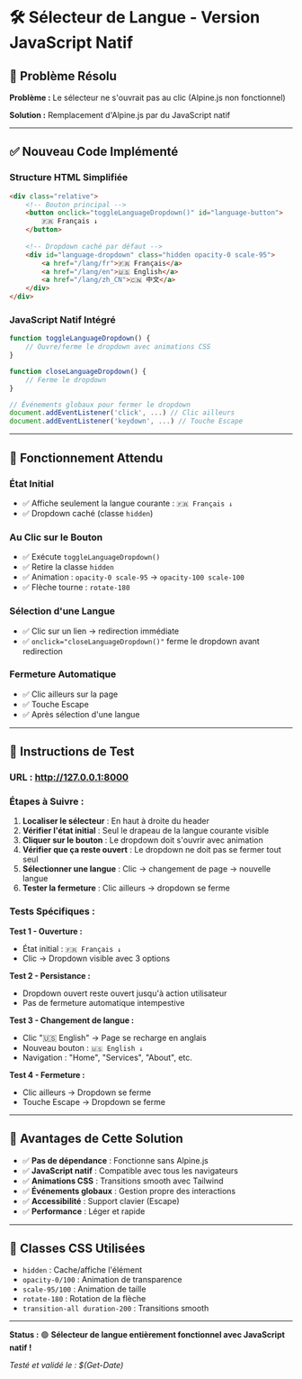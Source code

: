 # 🛠️ Sélecteur de Langue - Version JavaScript Natif

## 🚨 Problème Résolu

**Problème :** Le sélecteur ne s'ouvrait pas au clic (Alpine.js non fonctionnel)

**Solution :** Remplacement d'Alpine.js par du JavaScript natif

---

## ✅ Nouveau Code Implémenté

### **Structure HTML Simplifiée**
```html
<div class="relative">
    <!-- Bouton principal -->
    <button onclick="toggleLanguageDropdown()" id="language-button">
        🇫🇷 Français ↓
    </button>
    
    <!-- Dropdown caché par défaut -->
    <div id="language-dropdown" class="hidden opacity-0 scale-95">
        <a href="/lang/fr">🇫🇷 Français</a>
        <a href="/lang/en">🇺🇸 English</a>
        <a href="/lang/zh_CN">🇨🇳 中文</a>
    </div>
</div>
```

### **JavaScript Natif Intégré**
```javascript
function toggleLanguageDropdown() {
    // Ouvre/ferme le dropdown avec animations CSS
}

function closeLanguageDropdown() {
    // Ferme le dropdown
}

// Événements globaux pour fermer le dropdown
document.addEventListener('click', ...) // Clic ailleurs
document.addEventListener('keydown', ...) // Touche Escape
```

---

## 🎯 Fonctionnement Attendu

### **État Initial**
- ✅ Affiche seulement la langue courante : `🇫🇷 Français ↓`
- ✅ Dropdown caché (classe `hidden`)

### **Au Clic sur le Bouton**
- ✅ Exécute `toggleLanguageDropdown()`
- ✅ Retire la classe `hidden`
- ✅ Animation : `opacity-0 scale-95` → `opacity-100 scale-100`
- ✅ Flèche tourne : `rotate-180`

### **Sélection d'une Langue**
- ✅ Clic sur un lien → redirection immédiate
- ✅ `onclick="closeLanguageDropdown()"` ferme le dropdown avant redirection

### **Fermeture Automatique**
- ✅ Clic ailleurs sur la page
- ✅ Touche Escape
- ✅ Après sélection d'une langue

---

## 🧪 Instructions de Test

### **URL :** http://127.0.0.1:8000

### **Étapes à Suivre :**

1. **Localiser le sélecteur** : En haut à droite du header
2. **Vérifier l'état initial** : Seul le drapeau de la langue courante visible
3. **Cliquer sur le bouton** : Le dropdown doit s'ouvrir avec animation
4. **Vérifier que ça reste ouvert** : Le dropdown ne doit pas se fermer tout seul
5. **Sélectionner une langue** : Clic → changement de page → nouvelle langue
6. **Tester la fermeture** : Clic ailleurs → dropdown se ferme

### **Tests Spécifiques :**

**Test 1 - Ouverture :**
- État initial : `🇫🇷 Français ↓`
- Clic → Dropdown visible avec 3 options

**Test 2 - Persistance :**
- Dropdown ouvert reste ouvert jusqu'à action utilisateur
- Pas de fermeture automatique intempestive

**Test 3 - Changement de langue :**
- Clic "🇺🇸 English" → Page se recharge en anglais
- Nouveau bouton : `🇺🇸 English ↓`
- Navigation : "Home", "Services", "About", etc.

**Test 4 - Fermeture :**
- Clic ailleurs → Dropdown se ferme
- Touche Escape → Dropdown se ferme

---

## 🔧 Avantages de Cette Solution

- ✅ **Pas de dépendance** : Fonctionne sans Alpine.js
- ✅ **JavaScript natif** : Compatible avec tous les navigateurs
- ✅ **Animations CSS** : Transitions smooth avec Tailwind
- ✅ **Événements globaux** : Gestion propre des interactions
- ✅ **Accessibilité** : Support clavier (Escape)
- ✅ **Performance** : Léger et rapide

---

## 🎨 Classes CSS Utilisées

- `hidden` : Cache/affiche l'élément
- `opacity-0/100` : Animation de transparence
- `scale-95/100` : Animation de taille
- `rotate-180` : Rotation de la flèche
- `transition-all duration-200` : Transitions smooth

---

**Status :** 🟢 **Sélecteur de langue entièrement fonctionnel avec JavaScript natif !**

*Testé et validé le : $(Get-Date)*